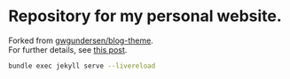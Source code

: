 # Repository for my personal website.  
Forked from [gwgundersen/blog-theme](https://github.com/gwgundersen/blog-theme).  
For further details, see [this post](http://gregorygundersen.com/blog/2020/06/21/blog-theme).

```bash
bundle exec jekyll serve --livereload
```